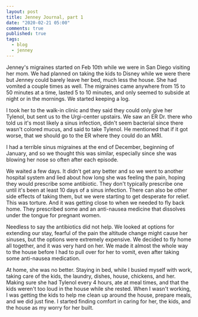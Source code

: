 ```yaml
---
layout: post
title: Jenney Journal, part 1
date: "2020-02-21 05:00"
comments: true
published: true
tags:
  - blog
  - jenney
---
```


Jenney's migraines started on Feb 10th while we were in San Diego visiting her mom. We had planned on taking the kids to Disney while we were there but Jenney could barely leave her bed, much less the house. She had vomited a couple times as well. The migraines came anywhere from 15 to 50 minutes at a time, lasted 5 to 10 minutes, and only seemed to subside at night or in the mornings. We started keeping a log.

I took her to the walk-in clinic and they said they could only give her Tylenol, but sent us to the Urgi-center upstairs. We saw an ER Dr. there who told us it's most likely a sinus infection, didn't seem bacterial since there wasn't colored mucus, and said to take Tylenol. He mentioned that if it got worse, that we should go to the ER where they could do an MRI.

I had a terrible sinus migraines at the end of December, beginning of January, and so we thought this was similar, especially since she was blowing her nose so often after each episode.

We waited a few days. It didn't get any better and so we went to another hospital system and lied about how long she was feeling the pain, hoping they would prescribe some antibiotic. They don't typically prescribe one until it's been at least 10 days of a sinus infection. There can also be other side effects of taking them, but we were starting to get desperate for relief. This was torture. And it was getting close to when we needed to fly back home. They prescribed some and an anti-nausea medicine that dissolves under the tongue for pregnant women.

Needless to say the antibiotics did not help. We looked at options for extending our stay, fearful of the pain the altitude change might cause her sinuses, but the options were extremely expensive. We decided to fly home all together, and it was very hard on her. We made it almost the whole way to the house before I had to pull over for her to vomit, even after taking some anti-nausea medication.

At home, she was no better. Staying in bed, while I busied myself with work, taking care of the kids, the laundry, dishes, house, chickens, and her. Making sure she had Tylenol every 4 hours, ate at meal times, and that the kids weren't too loud in the house while she rested. When I wasn't working, I was getting the kids to help me clean up around the house, prepare meals, and we did just fine. I started finding comfort in caring for her, the kids, and the house as my worry for her built.

